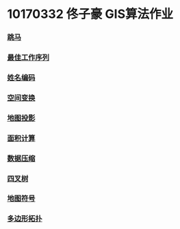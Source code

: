 # 10170332 佟子豪 GIS算法作业
### [跳马](https://10170332.github.io/跳马.html)
### [最佳工作序列](https://10170332.github.io/最佳工作序列.html)
### [姓名编码](https://10170332.github.io/姓名编码.html)
### [空间变换](https://10170332.github.io/空间变换.html)
### [地图投影](https://10170332.github.io/地图投影.html)
### [面积计算](https://10170332.github.io/面积计算.html)
### [数据压缩](https://10170332.github.io/数据压缩.html)
### [四叉树](https://10170332.github.io/四叉树.html)
### [地图符号](https://10170332.github.io/地图符号.html)
### [多边形拓扑](https://10170332.github.io/多边形拓扑.html)
